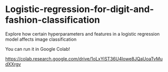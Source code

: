 # Logistic-regression-for-digit-and-fashion-classification
Explore how certain hyperparameters and features in a logistic regression model affects image classification 

You can run it in Google Colab!

https://colab.research.google.com/drive/1oLxYiST36U4lowe8JQaUoaTvMudXXrgv

